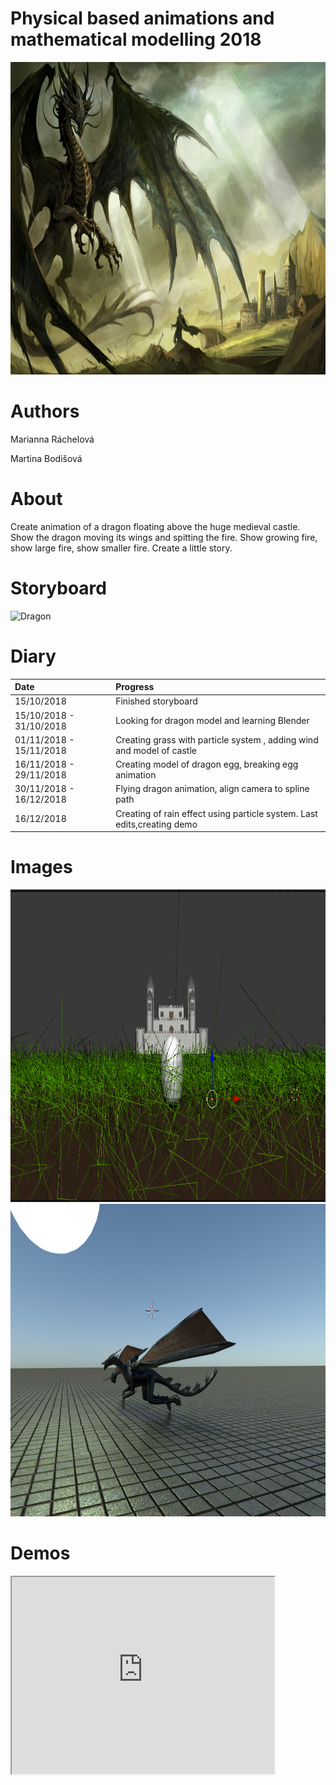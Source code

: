 # Physical based animations and mathematical modelling 2018

<img src="Fantasy-dragon-wallpaper.jpg" alt="Dragon" height="500" width="1000">

# Authors

Marianna Ráchelová

Martina Bodišová

# About

Create animation of a dragon floating above the huge medieval castle. Show the dragon moving its
wings and spitting the fire. Show growing fire, show large fire, show smaller fire. Create a little story.

# Storyboard

![Dragon](http://marianni.github.io/dragon/storyboard.jpg)

# Diary

| Date                    | Progress                                                               | 
|:------------------------|:-----------------------------------------------------------------------|
| 15/10/2018              | Finished storyboard                                                    | 
| 15/10/2018 - 31/10/2018 | Looking for dragon model and learning Blender                          | 
| 01/11/2018 - 15/11/2018 | Creating grass with particle system , adding wind and model of castle  |
| 16/11/2018 - 29/11/2018 | Creating model of dragon egg, breaking egg animation                   |
| 30/11/2018 - 16/12/2018 | Flying dragon animation, align camera to spline path                   |
| 16/12/2018              | Creating of rain effect using particle system. Last edits,creating demo|   

# Images

<img src="scena_1.png" alt="scena_1" height="500" width="1000">
<br>
<img src="scena_2.png" alt="scena_2" height="500" width="1000">
<br>

# Demos

<iframe width="420" height="315"
src="https://www.youtube.com/embed/bYImpFTVHck"
</iframe>



